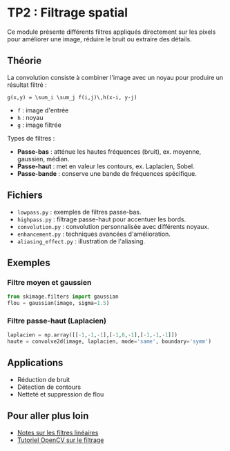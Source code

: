 # TP2 : Filtrage spatial

Ce module présente différents filtres appliqués directement sur les pixels pour améliorer une image, réduire le bruit ou extraire des détails.

## Théorie

La convolution consiste à combiner l'image avec un noyau pour produire un résultat filtré :

```
g(x,y) = \sum_i \sum_j f(i,j)\,h(x-i, y-j)
```

- `f` : image d'entrée
- `h` : noyau
- `g` : image filtrée

Types de filtres :
- **Passe-bas** : atténue les hautes fréquences (bruit), ex. moyenne, gaussien, médian.
- **Passe-haut** : met en valeur les contours, ex. Laplacien, Sobel.
- **Passe-bande** : conserve une bande de fréquences spécifique.

## Fichiers

- `lowpass.py` : exemples de filtres passe-bas.
- `highpass.py` : filtrage passe-haut pour accentuer les bords.
- `convolution.py` : convolution personnalisée avec différents noyaux.
- `enhancement.py` : techniques avancées d'amélioration.
- `aliasing_effect.py` : illustration de l'aliasing.

## Exemples

### Filtre moyen et gaussien
```python
from skimage.filters import gaussian
flou = gaussian(image, sigma=1.5)
```

### Filtre passe-haut (Laplacien)
```python
laplacien = np.array([[-1,-1,-1],[-1,8,-1],[-1,-1,-1]])
haute = convolve2d(image, laplacien, mode='same', boundary='symm')
```

## Applications

- Réduction de bruit
- Détection de contours
- Netteté et suppression de flou

## Pour aller plus loin

- [Notes sur les filtres linéaires](https://www.cs.toronto.edu/~jepson/csc320/notes/linearFilters.pdf)
- [Tutoriel OpenCV sur le filtrage](https://opencv-python-tutroals.readthedocs.io/en/latest/py_tutorials/py_imgproc/py_filtering/py_filtering.html)

